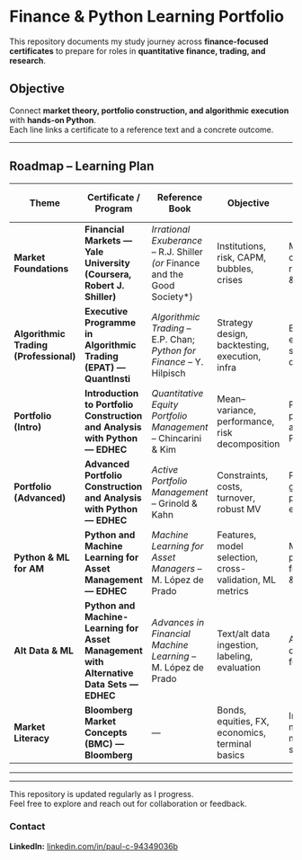 # Finance & Python Learning Portfolio

This repository documents my study journey across **finance-focused certificates** to prepare for roles in **quantitative finance, trading, and research**.

## Objective
Connect **market theory, portfolio construction, and algorithmic execution** with **hands-on Python**.  
Each line links a certificate to a reference text and a concrete outcome.

---

## Roadmap – Learning Plan

| Theme | Certificate / Program | Reference Book | Objective | Link to Trading / ML | Associated Python Project |
|------|------------------------|----------------|-----------|----------------------|---------------------------|
| **Market Foundations** | **Financial Markets — Yale University (Coursera, Robert J. Shiller)** | *Irrational Exuberance* – R.J. Shiller *(or* Finance and the Good Society*) | Institutions, risk, CAPM, bubbles, crises | Macro context for risk premia & regimes |  |
| **Algorithmic Trading (Professional)** | **Executive Programme in Algorithmic Trading (EPAT) — QuantInsti** | *Algorithmic Trading* – E.P. Chan; *Python for Finance* – Y. Hilpisch | Strategy design, backtesting, execution, infra | End-to-end algo stack & deployment |  |
| **Portfolio (Intro)** | **Introduction to Portfolio Construction and Analysis with Python — EDHEC** | *Quantitative Equity Portfolio Management* – Chincarini & Kim | Mean–variance, performance, risk decomposition | Practical portfolio analytics in Python |  |
| **Portfolio (Advanced)** | **Advanced Portfolio Construction and Analysis with Python — EDHEC** | *Active Portfolio Management* – Grinold & Kahn | Constraints, costs, turnover, robust MV | Production-grade portfolio engineering |  |
| **Python & ML for AM** | **Python and Machine Learning for Asset Management — EDHEC** | *Machine Learning for Asset Managers* – M. López de Prado | Features, model selection, cross-validation, ML metrics | ML pipelines for signals & risk |  |
| **Alt Data & ML** | **Python and Machine-Learning for Asset Management with Alternative Data Sets — EDHEC** | *Advances in Financial Machine Learning* – M. López de Prado | Text/alt data ingestion, labeling, evaluation | Alternative data signals for alpha |  |
| **Market Literacy** | **Bloomberg Market Concepts (BMC) — Bloomberg** | — | Bonds, equities, FX, economics, terminal basics | Integrate macro & market structure |  |

---

---

This repository is updated regularly as I progress.  
Feel free to explore and reach out for collaboration or feedback.

### Contact
**LinkedIn:** [linkedin.com/in/paul-c-94349036b](https://www.linkedin.com/in/paul-c-94349036b/)
